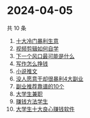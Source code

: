 # 2024-04-05

共 10 条

<!-- BEGIN -->
<!-- 最后更新时间 Fri Apr 05 2024 15:08:58 GMT+0800 (China Standard Time) -->

1. [十大冷门暴利生意](https://www.zhihu.com/search?q=十大冷门暴利生意)
1. [视频剪辑如何自学](https://www.zhihu.com/search?q=视频剪辑如何自学)
1. [下一个风口最可能是什么](https://www.zhihu.com/search?q=下一个风口最可能是什么)
1. [写作怎么挣钱](https://www.zhihu.com/search?q=写作怎么挣钱)
1. [小说推文](https://www.zhihu.com/search?q=小说推文)
1. [没人愿意干却很暴利4大副业](https://www.zhihu.com/search?q=没人愿意干却很暴利4大副业)
1. [副业推荐靠谱的10个](https://www.zhihu.com/search?q=副业推荐靠谱的10个)
1. [大学生兼职](https://www.zhihu.com/search?q=大学生兼职)
1. [赚钱方法学生](https://www.zhihu.com/search?q=赚钱方法学生)
1. [大学生十大良心赚钱软件](https://www.zhihu.com/search?q=大学生十大良心赚钱软件)

<!-- END -->

